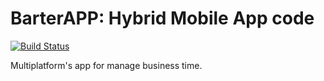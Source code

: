 # BarterAPP: Hybrid Mobile App code
[![Build Status](https://img.shields.io/scrutinizer/build/g/filp/whoops.svg)](https://travis-ci.org/aag0121/barterAPP)

Multiplatform's app for manage business time. 
